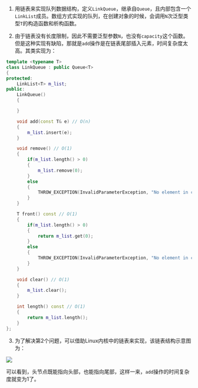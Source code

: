 1. 用链表来实现队列数据结构，定义`LinkQueue`，继承自`Queue`，且内部包含一个`LinkList`成员。数组方式实现的队列，在创建对象的时候，会调用`N`次泛型类型`T`的构造函数和析构函数。

2. 由于链表没有长度限制，因此不需要泛型参数`N`，也没有`capacity`这个函数。但是这种实现有缺陷，那就是`add`操作是在链表尾部插入元素，时间复杂度太高。其类实现为：

```cpp
template <typename T>
class LinkQueue : public Queue<T>
{
protected:
    LinkList<T> m_list;
public:
    LinkQueue()
    {

    }

    void add(const T& e) // O(n)
    {
        m_list.insert(e);
    }

    void remove() // O(1)
    {
        if(m_list.length() > 0)
        {
            m_list.remove(0);
        }
        else
        {
            THROW_EXCEPTION(InvalidParameterException, "No element in current queue ...");
        }
    }

    T front() const // O(1)
    {
        if(m_list.length() > 0)
        {
            return m_list.get(0);
        }
        else
        {
            THROW_EXCEPTION(InvalidParameterException, "No element in current queue ...");
        }
    }

    void clear() // O(1)
    {
        m_list.clear();
    }

    int length() const // O(1)
    {
        return m_list.length();
    }
};
```

3. 为了解决第2个问题，可以借助Linux内核中的链表来实现，该链表结构示意图为：

![](https://md-pic-1259272405.cos.ap-guangzhou.myqcloud.com/img/20200526204327.png)

可以看到，头节点既能指向头部，也能指向尾部，这样一来，`add`操作的时间复杂度就变为1了。